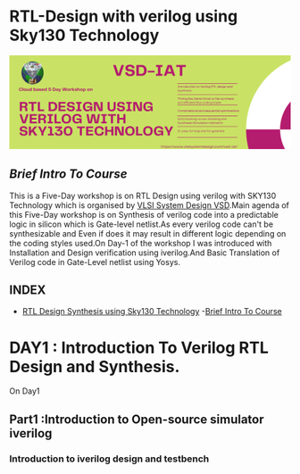 # RTL-Design with verilog using Sky130 Technology
![alt text](Verilog-flyer.png)
## ***Brief Intro To Course***
This is a Five-Day workshop is  on RTL Design using verilog with SKY130 Technology which is organised by [VLSI System Design VSD](https://www.vlsisystemdesign.com/).Main agenda of this Five-Day workshop is on  Synthesis of verilog code into a predictable logic in silicon which is Gate-level netlist.As every verilog code can't be synthesizable and Even if does  it may result in different logic depending on the coding styles used.On Day-1 of the workshop I was introduced with Installation and Design verification using iverilog.And Basic Translation of Verilog code in Gate-Level netlist using Yosys.  


## **INDEX**
- [RTL Design Synthesis using Sky130 Technology](https://github.com/Jayanth-sharma/RTL-design-synthesis-using-sky130--vsd#rtl-design-with-verilog-using-sky130-technology)
  -[Brief Intro To Course](https://github.com/Jayanth-sharma/RTL-design-synthesis-using-sky130--vsd#brief-intro-to-course)<br/>
   
   
   
   
   
   

# DAY1 : Introduction To Verilog RTL Design and Synthesis.
On Day1 <br/>

## Part1 :Introduction to Open-source simulator iverilog

### Introduction to iverilog design and testbench
 
  
